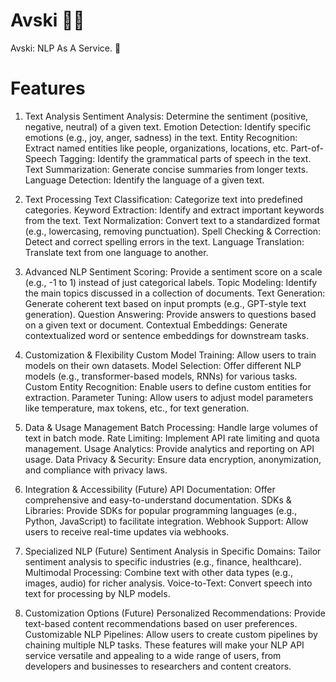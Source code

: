 # Avski 🧘🏽

Avski: NLP As A Service. 🚀

# Features

1. Text Analysis
   Sentiment Analysis: Determine the sentiment (positive, negative, neutral) of a given text.
   Emotion Detection: Identify specific emotions (e.g., joy, anger, sadness) in the text.
   Entity Recognition: Extract named entities like people, organizations, locations, etc.
   Part-of-Speech Tagging: Identify the grammatical parts of speech in the text.
   Text Summarization: Generate concise summaries from longer texts.
   Language Detection: Identify the language of a given text.

2. Text Processing
   Text Classification: Categorize text into predefined categories.
   Keyword Extraction: Identify and extract important keywords from the text.
   Text Normalization: Convert text to a standardized format (e.g., lowercasing, removing punctuation).
   Spell Checking & Correction: Detect and correct spelling errors in the text.
   Language Translation: Translate text from one language to another.

3. Advanced NLP
   Sentiment Scoring: Provide a sentiment score on a scale (e.g., -1 to 1) instead of just categorical labels.
   Topic Modeling: Identify the main topics discussed in a collection of documents.
   Text Generation: Generate coherent text based on input prompts (e.g., GPT-style text generation).
   Question Answering: Provide answers to questions based on a given text or document.
   Contextual Embeddings: Generate contextualized word or sentence embeddings for downstream tasks.

4. Customization & Flexibility
   Custom Model Training: Allow users to train models on their own datasets.
   Model Selection: Offer different NLP models (e.g., transformer-based models, RNNs) for various tasks.
   Custom Entity Recognition: Enable users to define custom entities for extraction.
   Parameter Tuning: Allow users to adjust model parameters like temperature, max tokens, etc., for text generation.

5. Data & Usage Management
   Batch Processing: Handle large volumes of text in batch mode.
   Rate Limiting: Implement API rate limiting and quota management.
   Usage Analytics: Provide analytics and reporting on API usage.
   Data Privacy & Security: Ensure data encryption, anonymization, and compliance with privacy laws.

6. Integration & Accessibility (Future)
   API Documentation: Offer comprehensive and easy-to-understand documentation.
   SDKs & Libraries: Provide SDKs for popular programming languages (e.g., Python, JavaScript) to facilitate integration.
   Webhook Support: Allow users to receive real-time updates via webhooks.

7. Specialized NLP (Future)
   Sentiment Analysis in Specific Domains: Tailor sentiment analysis to specific industries (e.g., finance, healthcare).
   Multimodal Processing: Combine text with other data types (e.g., images, audio) for richer analysis.
   Voice-to-Text: Convert speech into text for processing by NLP models.

8. Customization Options (Future)
   Personalized Recommendations: Provide text-based content recommendations based on user preferences.
   Customizable NLP Pipelines: Allow users to create custom pipelines by chaining multiple NLP tasks.
   These features will make your NLP API service versatile and appealing to a wide range of users, from developers and businesses to researchers and content creators.
